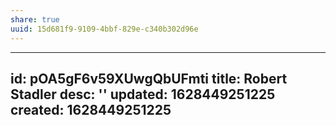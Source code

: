 ```yaml
---
share: true
uuid: 15d681f9-9109-4bbf-829e-c340b302d96e
---
```

---
id: pOA5gF6v59XUwgQbUFmti
title: Robert Stadler
desc: ''
updated: 1628449251225
created: 1628449251225
---

